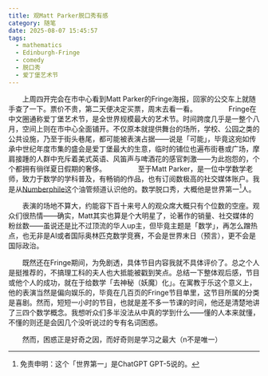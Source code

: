 ```yaml
---
title: 观Matt Parker脱口秀有感
category: 随笔
date: 2025-08-07 15:45:57
tags:
  - mathematics
  - Edinburgh-Fringe
  - comedy
  - 脱口秀
  - 爱丁堡艺术节
---
```


　　上周四开完会在市中心看到Matt Parker的Fringe海报，回家的公交车上就随手查了一下。票价不贵，第二天便决定买票，周末去看一看。
　　
　　Fringe在中文圈通称爱丁堡艺术节，是全世界规模最大的艺术节。时间跨度几乎是一整个八月，空间上则在市中心全面铺开。不仅原本就提供舞台的场所，学校、公园之类的公共设施，乃至于街头巷尾，都可能被表演占据——说是「可能」，毕竟这宛如传承中世纪年度市集的盛会是爱丁堡最大的生意，临时的铺位也遍布街巷或广场，摩肩接踵的人群中充斥着美式英语、风笛声与啤酒花的感官刺激——为此抱怨的，个个都拥有徜徉夏日假期的奢侈。
　　
　　至于Matt Parker，是一位中学数学老师，致力于数学的学科普及，有畅销的作品，也有订阅数极高的社交媒体账户。我是从[Numberphile](https://www.numberphile.com/)这个油管频道认识他的。数学脱口秀，大概他是世界第一[^1]人。

[^1]: 免责申明：这个「世界第一」是ChatGPT GPT-5说的。

　　表演的场地不算大，约能容下百十来号人的观众席大概只有个位数的空座。观众们很热情——确实，Matt其实也算是个大明星了，论著作的销量、社交媒体的粉丝数——虽说还是比不过顶流的华人up主，但毕竟主题是「数学」，再怎么蹭热点，也无非是AI或者国际奥林匹克数学竞赛，不会是世界末日（预言），更不会是国际政治。

　　既然还在Fringe期间，为免剧透，具体节目内容我就不具体评价了。总之个人是挺推荐的，不搞理工科的夫人也大抵能被戳到笑点。总结一下整体观后感，节目或他个人的成功，就在于给数学「去神秘（妖魔）化」。在寓教于乐这个意义上，他的表演当然是偏向娱乐的，毕竟在几百页的Fringe节目单里，这节目所属的分类是喜剧。然而，短短一小时的节目，也就是差不多一节课的时间，他还是清楚地讲了三四个数学概念。我想听众们多半没法从中真的学到什么——懂的人本来就懂，不懂的则还是会因几个没听说过的专有名词困惑。

　　然而，困惑正是好奇之因，而好奇则是学习之最大（n不是唯一）